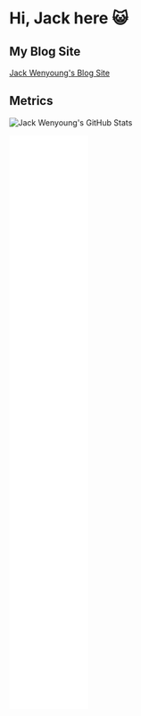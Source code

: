 # Hi, Jack here 😺

## My Blog Site

[Jack Wenyoung's Blog Site](https://jackwenyoung.com)

## Metrics

![Jack Wenyoung's GitHub Stats](https://github-readme-stats.vercel.app/api?username=JackTheMico&show_icons=true&theme=dracula)

![Metrics](./github-metrics.svg)
